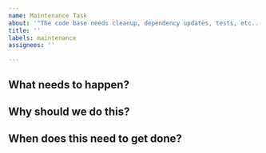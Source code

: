 ```yaml
---
name: Maintenance Task
about: '"The code base needs cleanup, dependency updates, tests, etc...."'
title: ''
labels: maintenance
assignees: ''

---
```


## What needs to happen?



## Why should we do this?



## When does this need to get done?
